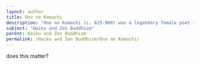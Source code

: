 ```yaml
---
layout: author
title: Ono no Komachi
description: "Ono no Komachi (c. 825-900) was a legendary female poet in Japan whose works, though primarily tanka, deeply resonate with nature themes and Buddhist aesthetics, bridging emotional experience with natural imagery."
subject: "Haiku and Zen Buddhism"
parent: Haiku and Zen Buddhism
permalink: /Haiku and Zen Buddhism/Ono no Komachi/
---
```


does this matter?
